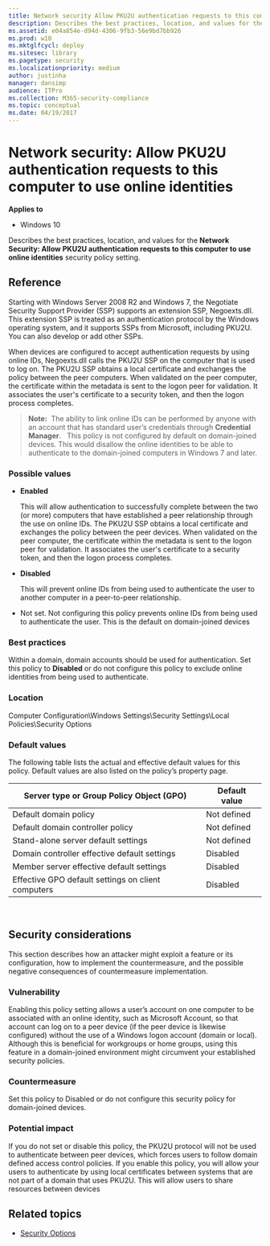 ```yaml
---
title: Network security Allow PKU2U authentication requests to this computer to use online identities (Windows 10)
description: Describes the best practices, location, and values for the Network Security Allow PKU2U authentication requests to this computer to use online identities security policy setting.
ms.assetid: e04a854e-d94d-4306-9fb3-56e9bd7bb926
ms.prod: w10
ms.mktglfcycl: deploy
ms.sitesec: library
ms.pagetype: security
ms.localizationpriority: medium
author: justinha
manager: dansimp
audience: ITPro
ms.collection: M365-security-compliance
ms.topic: conceptual
ms.date: 04/19/2017
---
```


# Network security: Allow PKU2U authentication requests to this computer to use online identities

**Applies to**
-   Windows 10

Describes the best practices, location, and values for the **Network Security: Allow PKU2U authentication requests to this computer to use online identities** security policy setting.

## Reference

Starting with Windows Server 2008 R2 and Windows 7, the Negotiate Security Support Provider (SSP) supports an extension SSP, Negoexts.dll. This extension SSP is treated as an authentication protocol by the Windows operating system, and it supports SSPs from Microsoft, including PKU2U. You can also develop or add other SSPs.

When devices are configured to accept authentication requests by using online IDs, Negoexts.dll calls the PKU2U SSP on the computer that is used to log on. The PKU2U SSP obtains a local certificate and exchanges the policy between the peer computers. When validated on the peer computer, the certificate within the metadata is sent to the logon peer for validation. It associates the user's certificate to a security token, and then the logon process completes.

>**Note:**  The ability to link online IDs can be performed by anyone with an account that has standard user’s credentials through **Credential Manager**.
 
This policy is not configured by default on domain-joined devices. This would disallow the online identities to be able to authenticate to the domain-joined computers in Windows 7 and later.

### Possible values

-   **Enabled**

    This will allow authentication to successfully complete between the two (or more) computers that have established a peer relationship through the use on online IDs. The PKU2U SSP obtains a local certificate and exchanges the policy between the peer devices. When validated on the peer computer, the certificate within the metadata is sent to the logon peer for validation. It associates the user's certificate to a security token, and then the logon process completes.

-   **Disabled**

    This will prevent online IDs from being used to authenticate the user to another computer in a peer-to-peer relationship.

-   Not set. Not configuring this policy prevents online IDs from being used to authenticate the user. This is the default on domain-joined devices

### Best practices

Within a domain, domain accounts should be used for authentication. Set this policy to **Disabled** or do not configure this policy to exclude online identities from being used to authenticate.

### Location

Computer Configuration\\Windows Settings\\Security Settings\\Local Policies\\Security Options

### Default values

The following table lists the actual and effective default values for this policy. Default values are also listed on the policy’s property page.

| Server type or Group Policy Object (GPO) | Default value |
| - | - |
| Default domain policy| Not defined| 
| Default domain controller policy | Not defined| 
| Stand-alone server default settings | Not defined| 
| Domain controller effective default settings | Disabled| 
| Member server effective default settings | Disabled| 
| Effective GPO default settings on client computers | Disabled| 
 
## Security considerations

This section describes how an attacker might exploit a feature or its configuration, how to implement the countermeasure, and the possible negative consequences of countermeasure implementation.

### Vulnerability

Enabling this policy setting allows a user’s account on one computer to be associated with an online identity, such as Microsoft Account, so that account can log on to a peer device (if the peer device is likewise configured) without the use of a Windows logon account (domain or local). Although this is beneficial for workgroups or home groups, using this feature in a domain-joined environment might circumvent your established security policies.

### Countermeasure

Set this policy to Disabled or do not configure this security policy for domain-joined devices.

### Potential impact

If you do not set or disable this policy, the PKU2U protocol will not be used to authenticate between peer devices, which forces users to follow domain defined access control policies. If you enable this policy, you will allow your users to authenticate by using local certificates between systems that are not part of a domain that uses PKU2U. This will allow users to share resources between devices

## Related topics

- [Security Options](security-options.md)
